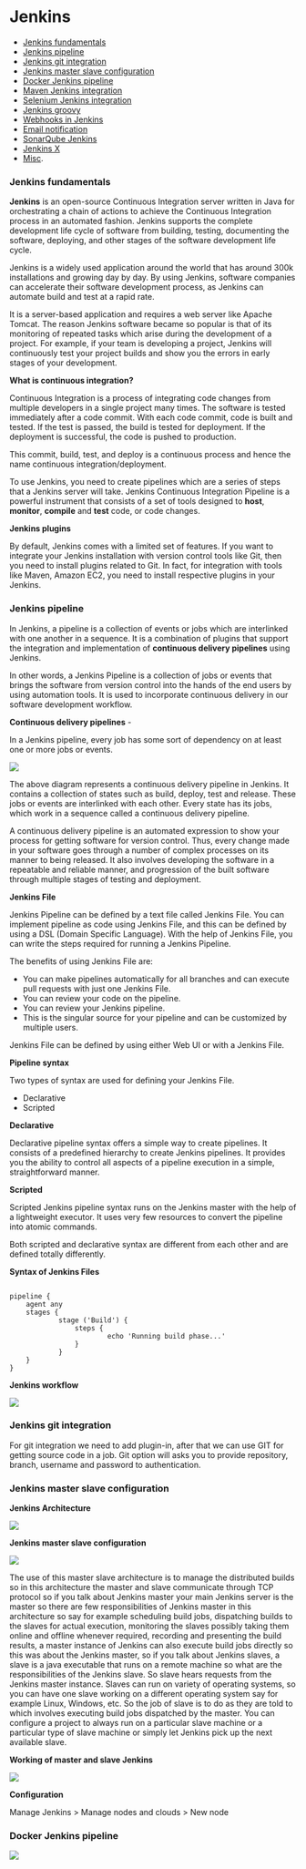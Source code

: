 # Jenkins



- [Jenkins fundamentals](#jenkins-fundamentals)
- [Jenkins pipeline](#jenkins-pipeline)
- [Jenkins git integration](#jenkins-git-integration)
- [Jenkins master slave configuration](#jenkins-master-slave-configuration)
- [Docker Jenkins pipeline](#docker-jenkins-pipeline)
- [Maven Jenkins integration](#maven-jenkins-integration)
- [Selenium Jenkins integration](#selenium-jenkins-integration)
- [Jenkins groovy](#jenkins-groovy)
- [Webhooks in Jenkins](#webhooks-in-jenkins)
- [Email notification](#email-notification)
- [SonarQube Jenkins](#sonarqube-jenkins)
- [Jenkins X](#jenkins-x)
- [Misc](#misc).





### Jenkins fundamentals

**Jenkins** is an open-source Continuous Integration server written in Java for orchestrating a chain of actions to achieve the Continuous Integration process in an automated fashion. Jenkins supports the complete development life cycle of software from building, testing, documenting the software, deploying, and other stages of the software development life cycle.

Jenkins is a widely used application around the world that has around 300k installations and growing day by day. By using Jenkins, software companies can accelerate their software development process, as Jenkins can automate build and test at a rapid rate.

It is a server-based application and requires a web server like Apache Tomcat. The reason Jenkins software became so popular is that of its monitoring of repeated tasks which arise during the development of a project. For example, if your team is developing a project, Jenkins will continuously test your project builds and show you the errors in early stages of your development.



**What is continuous integration?**

Continuous Integration is a process of integrating code changes from multiple developers in a single project many times. The software is tested immediately after a code commit. With each code commit, code is built and tested. If the test is passed, the build is tested for deployment. If the deployment is successful, the code is pushed to production.

This commit, build, test, and deploy is a continuous process and hence the name continuous integration/deployment.

To use Jenkins, you need to create pipelines which are a series of steps that a Jenkins server will take. Jenkins Continuous Integration Pipeline is a powerful instrument that consists of a set of tools designed to **host**, **monitor**, **compile** and **test** code, or code changes.



**Jenkins plugins**

By default, Jenkins comes with a limited set of features. If you want to integrate your Jenkins installation with version control tools like Git, then you need to install plugins related to Git. In fact, for integration with tools like Maven, Amazon EC2, you need to install respective plugins in your Jenkins.



### Jenkins pipeline

In Jenkins, a pipeline is a collection of events or jobs which are interlinked with one another in a sequence. It is a combination of plugins that support the integration and implementation of **continuous delivery pipelines** using Jenkins.

In other words, a Jenkins Pipeline is a collection of jobs or events that brings the software from version control into the hands of the end users by using automation tools. It is used to incorporate continuous delivery in our software development workflow.

**Continuous delivery pipelines** - 

In a Jenkins pipeline, every job has some sort of dependency on at least one or more jobs or events. 

![](D:\MohdFurkan\knowledge\content\images\pipeline.png)

The above diagram represents a continuous delivery pipeline in Jenkins. It contains a collection of states such as build, deploy, test and release. These jobs or events are interlinked with each other. Every state has its jobs, which work in a sequence called a continuous delivery pipeline.

A continuous delivery pipeline is an automated expression to show your process for getting software for version control. Thus, every change made in your software goes through a number of complex processes on its manner to being released. It also involves developing the software in a repeatable and reliable manner, and progression of the built software through multiple stages of testing and deployment.



**Jenkins File**

Jenkins Pipeline can be defined by a text file called Jenkins File. You can implement pipeline as code using Jenkins File, and this can be defined by using a DSL (Domain Specific Language). With the help of Jenkins File, you can write the steps required for running a Jenkins Pipeline.

The benefits of using Jenkins File are:

- You can make pipelines automatically for all branches and can execute pull requests with just one Jenkins File.
- You can review your code on the pipeline.
- You can review your Jenkins pipeline.
- This is the singular source for your pipeline and can be customized by multiple users.

Jenkins File can be defined by using either Web UI or with a Jenkins File.

**Pipeline syntax**

Two types of syntax are used for defining your Jenkins File.

- Declarative
- Scripted

**Declarative**

Declarative pipeline syntax offers a simple way to create pipelines. It consists of a predefined hierarchy to create Jenkins pipelines. It provides you the ability to control all aspects of a pipeline execution in a simple, straightforward manner. 

**Scripted**

Scripted Jenkins pipeline syntax runs on the Jenkins master with the help of a lightweight executor. It uses very few resources to convert the pipeline into atomic commands.

Both scripted and declarative syntax are different from each other and are defined totally differently.

**Syntax of Jenkins Files**

```jenkins

pipeline {  
    agent any  
    stages {  
            stage ('Build') {  
                steps {  
                        echo 'Running build phase...'  
                }  
            }  
    }  
}  
```

 

**Jenkins workflow**

![](D:\MohdFurkan\knowledge\content\images\jenkins_workflow.png)



### Jenkins git integration

For git integration we need to add plugin-in, after that we can use GIT for getting source code in a job. Git option will asks you to provide repository, branch, username and password to authentication.



### Jenkins master slave configuration

**Jenkins Architecture**

![](D:\MohdFurkan\knowledge\content\images\jenkins_arch.png)



**Jenkins master slave configuration**

![](D:\MohdFurkan\knowledge\content\images\jenkins_master.png)



The use of this master slave architecture is to manage the distributed builds so in this architecture the master and slave communicate through TCP protocol so if you talk about Jenkins master your main Jenkins server is the master so there are few responsibilities of Jenkins master in this architecture so say for example scheduling build jobs, dispatching builds to the slaves for actual execution, monitoring the slaves possibly taking them online and offline whenever required, recording  and presenting the build results, a master instance of Jenkins can also execute build jobs directly so this was about the Jenkins master, so if you talk about Jenkins slaves, a slave is a java executable that runs on a remote machine so what are the responsibilities of the Jenkins slave. So slave hears requests from the Jenkins master instance. Slaves can run on variety of operating systems, so you can have one slave working on a different operating system say for example Linux, Windows, etc. So the job of slave is to do as they are told to which involves executing build jobs dispatched by the master. You can configure a project to always run on a particular slave machine or a particular type of slave machine or simply let Jenkins pick up the next available slave. 

**Working of master and slave Jenkins**

![](D:\MohdFurkan\knowledge\content\images\jenkins_master_working.png)



**Configuration**

Manage Jenkins > Manage nodes and clouds > New node



### Docker Jenkins pipeline

![](D:\MohdFurkan\knowledge\content\images\docker_jenkins.png)

### 

